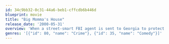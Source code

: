 ```yaml
---
id: 34c9bb32-0c31-44a6-beb1-cffcdb6b446d
blueprint: movie
title: "Big Momma's House"
release_date: '2000-05-31'
overview: 'When a street-smart FBI agent is sent to Georgia to protect a beautiful single mother and her son from an escaped convict, he is forced to impersonate a crass Southern granny known as Big Momma in order to remain incognito.'
genres: '[{"id": 80, "name": "Crime"}, {"id": 35, "name": "Comedy"}]'
---
```

